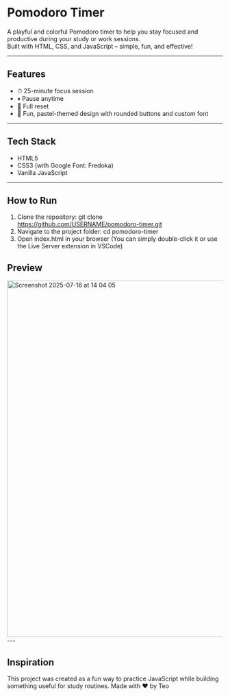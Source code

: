 # Pomodoro Timer

A playful and colorful Pomodoro timer to help you stay focused and productive during your study or work sessions.  
Built with HTML, CSS, and JavaScript – simple, fun, and effective!

---

## Features

- ⏱ 25-minute focus session
- ⏸ Pause anytime
- 🔁 Full reset
- 🎨 Fun, pastel-themed design with rounded buttons and custom font

---

## Tech Stack

- HTML5
- CSS3 (with Google Font: Fredoka)
- Vanilla JavaScript

---

## How to Run

1. Clone the repository:
git clone https://github.com/USERNAME/pomodoro-timer.git
2. Navigate to the project folder:
cd pomodoro-timer
3. Open index.html in your browser
(You can simply double-click it or use the Live Server extension in VSCode)

## Preview
<img width="1462" height="831" alt="Screenshot 2025-07-16 at 14 04 05" src="https://github.com/user-attachments/assets/46b65a49-a091-424a-89f1-a8919aa66258" />
---

## Inspiration
This project was created as a fun way to practice JavaScript while building something useful for study routines.
Made with ❤️ by Teo
